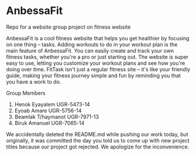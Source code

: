 # AnbessaFit
Repo for a website group project on fitness website

AnbessaFit is a cool fitness website that helps you get healthier by focusing on one thing – tasks. Adding workouts to do in your workout plan is the main feature of AnbessaFit. You can easily create and track your own fitness tasks, whether you're a pro or just starting out. The website is super easy to use, letting you customize your workout plans and see how you're doing over time. FitTask isn't just a regular fitness site – it's like your friendly guide, making your fitness journey simple and fun by reminding you that you have a work to do.

Group Members

1.  Henok Eyayalem UGR-5473-14
2.  Eyoab Amare UGR-5756-14
3.  Beamlak T/haymanot UGR-7971-13
4.  Biruk Amanuel UGR-7065-14

We accidentally deleted the README.md while pushing our work today, but originally, it was committed the day you told us to come up with new project titles because our project got rejected. We apologize for the inconvenience.
